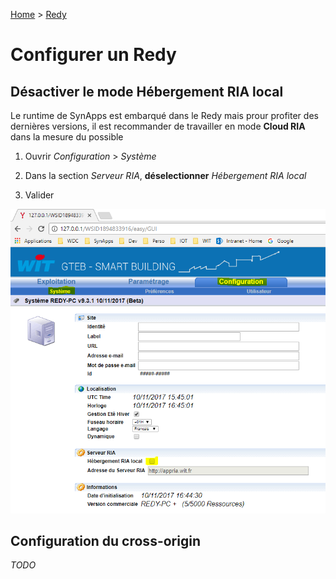 [Home](../sitemap.md) > [Redy](index.md)

# Configurer un Redy

## Désactiver le mode Hébergement RIA local

Le runtime de SynApps est embarqué dans le Redy mais prour profiter des dernières versions, il est recommander de travailler en mode **Cloud RIA** dans la mesure du possible

1. Ouvrir *Configuration* > *Système*

2. Dans la section *Serveur RIA*, **déselectionner** *Hébergement RIA local*

3. Valider

![RedyPC](assets/configure_1.png)

## Configuration du cross-origin

*TODO*